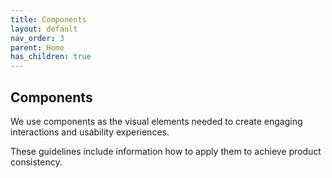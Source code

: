 ```yaml
---
title: Components
layout: default
nav_order: 3
parent: Home
has_children: true
---
```


## Components

We use components as the visual elements needed to create engaging interactions and usability experiences. 

These guidelines include information how to apply them to achieve product consistency.